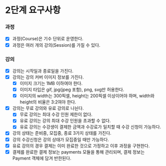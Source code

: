 # 2단계 요구사항
### 과정
- [x] 과정(Course)은 기수 단위로 운영한다.
- [x] 과정은 여러 개의 강의(Session)를 가질 수 있다.
### 강의
- [x] 강의는 시작일과 종료일을 가진다.
- [x] 강의는 강의 커버 이미지 정보를 가진다.
  - [x] 이미지 크기는 1MB 이하여야 한다.
  - [x] 이미지 타입은 gif, jpg(jpeg 포함), png, svg만 허용한다.
  - [x] 이미지의 width는 300픽셀, height는 200픽셀 이상이어야 하며, width와 height의 비율은 3:2여야 한다.
- [x] 강의는 무료 강의와 유료 강의로 나뉜다.
  - [x] 무료 강의는 최대 수강 인원 제한이 없다.
  - [x] 유료 강의는 강의 최대 수강 인원을 초과할 수 없다.
  - [x] 유료 강의는 수강생이 결제한 금액과 수강료가 일치할 때 수강 신청이 가능하다.
- [x] 강의 상태는 준비중, 모집중, 종료 3가지 상태를 가진다.
- [x] 강의 수강신청은 강의 상태가 모집중일 때만 가능하다.
- [x] 유료 강의의 경우 결제는 이미 완료한 것으로 가정하고 이후 과정을 구현한다.
- [x] 결제를 완료한 결제 정보는 payments 모듈을 통해 관리되며, 결제 정보는 Payment 객체에 담겨 반한된다.